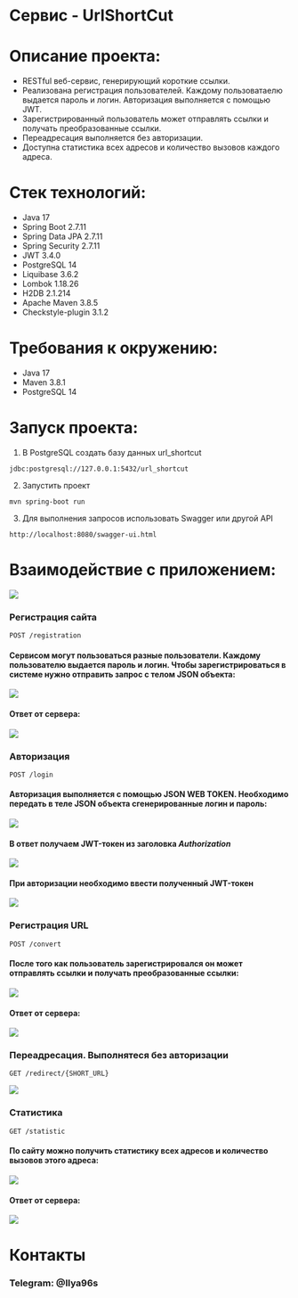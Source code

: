 # Сервис - UrlShortCut

# Описание проекта:
* RESTful веб-сервис, генерирующий короткие ссылки.
* Реализована регистрация пользователей. Каждому пользоватаелю выдается пароль и логин. Авторизация выполняется с помощью JWT.
* Зарегистрированный пользователь может отправлять ссылки и получать преобразованные ссылки.
* Переадресация выполняется без авторизации.
* Доступна статистика всех адресов и количество вызовов каждого адреса.

# Стек технологий:
* Java 17
* Spring Boot 2.7.11
* Spring Data JPA 2.7.11
* Spring Security 2.7.11
* JWT 3.4.0
* PostgreSQL 14
* Liquibase 3.6.2
* Lombok 1.18.26
* H2DB 2.1.214
* Apache Maven 3.8.5
* Checkstyle-plugin 3.1.2

# Требования к окружению:
* Java 17
* Maven 3.8.1
* PostgreSQL 14

# Запуск проекта:
1. В PostgreSQL создать базу данных url_shortcut
```shell
jdbc:postgresql://127.0.0.1:5432/url_shortcut
```
2. Запустить проект
```shell
mvn spring-boot run
```
3. Для выполнения запросов использовать Swagger или другой API
```shell
http://localhost:8080/swagger-ui.html
```

# Взаимодействие с приложением:

![](images/1.png)

### Регистрация сайта
```shell
POST /registration
```
#### Сервисом могут пользоваться разные пользователи. Каждому пользователю выдается пароль и логин. Чтобы зарегистрироваться в системе нужно отправить запрос с телом JSON объекта:
![](images/2.png)
#### Ответ от сервера:
![](images/3.png)

### Авторизация
```shell
POST /login
```
#### Авторизация выполняется с помощью JSON WEB TOKEN. Необходимо передать в теле JSON объекта сгенерированные логин и пароль:
![](images/4.png)
#### В ответ получаем JWT-токен из заголовка _Authorization_
![](images/5.png)
#### При авторизации необходимо ввести полученный JWT-токен
![](images/6.png)
### Регистрация URL
```shell
POST /convert
```
#### После того как пользователь зарегистрировался он может отправлять ссылки и получать преобразованные ссылки:
![](images/7.png)
#### Ответ от сервера:
![](images/8.png)
### Переадресация. Выполнятеся без авторизации
```shell
GET /redirect/{SHORT_URL}
```
![](images/9.png)
### Статистика
```shell
GET /statistic
```
#### По сайту можно получить статистику всех адресов и количество вызовов этого адреса:
![](images/10.png)
#### Ответ от сервера:
![](images/11.png)
# Контакты
### Telegram: @Ilya96s

